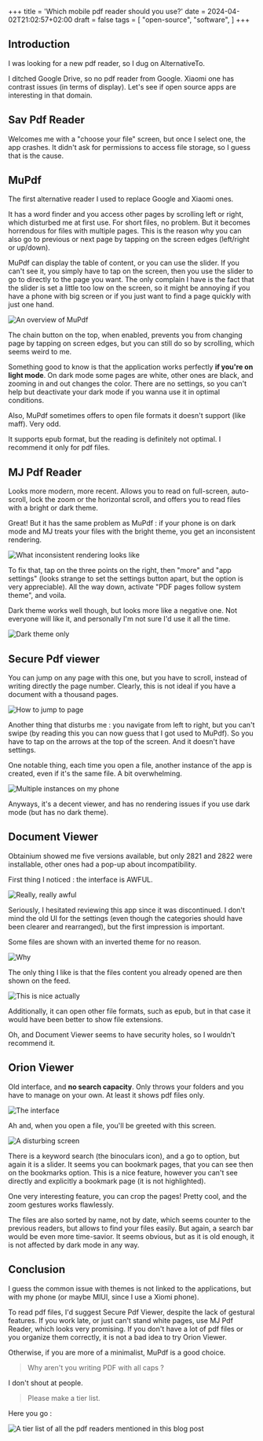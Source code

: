 +++
title = 'Which mobile pdf reader should you use?'
date = 2024-04-02T21:02:57+02:00
draft = false
tags = [
  "open-source",
  "software",
]
+++

## Introduction

I was looking for a new pdf reader, so I dug on AlternativeTo.

I ditched Google Drive, so no pdf reader from Google. Xiaomi one has contrast
issues (in terms of display). Let's see if open source apps are interesting in
that domain.

## Sav Pdf Reader

Welcomes me with a "choose your file" screen, but once I select one, the app
crashes. It didn't ask for permissions to access file storage, so I guess that
is the cause.

## MuPdf

The first alternative reader I used to replace Google and Xiaomi ones.

It has a word finder and you access other pages by scrolling left or right,
which disturbed me at first use. For short files, no problem. But it becomes
horrendous for files with multiple pages. This is the reason why you can also go to previous or
next page by tapping on the screen edges (left/right or up/down).

MuPdf can display the table of content, or you can use the slider. If you can't
see it, you simply have to tap on the screen, then you use the slider to go to
directly to the page you want. The only complain I have is the fact that the
slider is set a little too low on the screen, so it might be annoying if you
have a phone with big screen or if you just want to find a page quickly with
just one hand.

![An overview of MuPdf](/images/mobile-pdf-reader/mupdf.png)

The chain button on the top, when enabled, prevents you from changing page by
tapping on screen edges, but you can still do so by scrolling, which seems
weird to me.

Something good to know is that the application works perfectly **if you're on
light mode**. On dark mode some pages are white, other ones are black, and
zooming in and out changes the color. There are no settings, so you can't help
but deactivate your dark mode if you wanna use it in optimal conditions.

Also, MuPdf sometimes offers to open file formats it doesn't support (like maff).
Very odd.

It supports epub format, but the reading is definitely not optimal. I recommend
it only for pdf files.

## MJ Pdf Reader

Looks more modern, more recent. Allows you to read on full-screen, auto-scroll,
lock the zoom or the horizontal scroll, and offers you to read files with a
bright or dark theme.

Great! But it has the same problem as MuPdf : if your phone is on dark mode and
MJ treats your files with the bright theme, you get an inconsistent rendering.

![What inconsistent rendering looks like](/images/mobile-pdf-reader/mjpdf.png)

To fix that, tap on the three points on the right, then "more" and "app settings"
(looks strange to set the settings button apart, but the option is very
appreciable). All the way down, activate "PDF pages follow system theme", and
voila.

Dark theme works well though, but looks more like a negative one. Not everyone
will like it, and personally I'm not sure I'd use it all the time.

![Dark theme only](/images/mobile-pdf-reader/negative.png)

## Secure Pdf viewer

You can jump on any page with this one, but you have to scroll, instead of
writing directly the page number. Clearly, this is not ideal if you have a
document with a thousand pages.

![How to jump to page](/images/mobile-pdf-reader/jump.png)

Another thing that disturbs me : you navigate from left to right, but you can't
swipe (by reading this you can now guess that I got used to MuPdf). So you have
to tap on the arrows at the top of the screen. And it doesn't have settings.

One notable thing, each time you open a file, another instance of the app is
created, even if it's the same file. A bit overwhelming.

![Multiple instances on my phone](/images/mobile-pdf-reader/instances.png)

Anyways, it's a decent viewer, and has no rendering issues if you use dark mode
(but has no dark theme).

## Document Viewer

Obtainium showed me five versions available, but only 2821 and 2822 were
installable, other ones had a pop-up about incompatibility.

First thing I noticed : the interface is AWFUL.

![Really, really awful](/images/mobile-pdf-reader/interface.png)

Seriously, I hesitated reviewing this app since it was discontinued. I don't
mind the old UI for the settings (even though the categories should have been
clearer and rearranged), but the first impression is important.

Some files are shown with an inverted theme for no reason.

![Why](/images/mobile-pdf-reader/inverted.png)

The only thing I like is that the files content you already opened are then
shown on the feed.

![This is nice actually](/images/mobile-pdf-reader/content.png)

Additionally, it can open other file formats, such as epub, but in that case it
would have been better to show file extensions.

Oh, and Document Viewer seems to have security holes, so I wouldn't recommend it.

## Orion Viewer

Old interface, and **no search capacity**. Only throws your folders and you
have to manage on your own. At least it shows pdf files only.

![The interface](/images/mobile-pdf-reader/orion.png)

Ah and, when you open a file, you'll be greeted with this screen.

![A disturbing screen](/images/mobile-pdf-reader/screen.png)

There is a keyword search (the binoculars icon), and a go to option, but again
it is a slider. It seems you can bookmark pages, that you can see then on the
bookmarks option. This is a nice feature, however you can't see directly and
explicitly a bookmark page (it is not highlighted).

One very interesting feature, you can crop the pages! Pretty cool, and the zoom
gestures works flawlessly.

The files are also sorted by name, not by date, which seems counter to the
previous readers, but allows to find your files easily. But again, a search bar
would be even more time-savior. It seems obvious, but as it is old enough, it
is not affected by dark mode in any way.

## Conclusion

I guess the common issue with themes is not linked to the applications, but with
my phone (or maybe MIUI, since I use a Xiomi phone).

To read pdf files, I'd suggest Secure Pdf Viewer, despite the lack of gestural
features. If you work late, or just can't stand white pages, use MJ Pdf Reader,
which looks very promising. If you don't have a lot of pdf files or you organize
them correctly, it is not a bad idea to try Orion Viewer.

Otherwise, if you are more of a minimalist, MuPdf is a good choice.

> Why aren't you writing PDF with all caps ?

I don't shout at people.

> Please make a tier list.

Here you go :

![A tier list of all the pdf readers mentioned in this blog post](/images/mobile-pdf-reader/tier_list.png)
